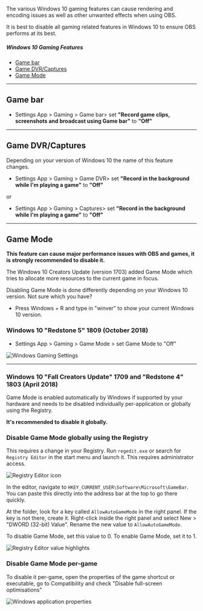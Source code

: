 The various Windows 10 gaming features can cause rendering and encoding issues as well as other unwanted effects when using OBS.

It is best to disable all gaming related features in Windows 10 to ensure OBS performs at its best.

##### Windows 10 Gaming Features
* [Game bar](#game-bar)
* [Game DVR/Captures](#game-dvrcaptures)
* [Game Mode](#game-mode)

***

##  Game bar
* Settings App > Gaming > Game bar> set **"Record game clips, screenshots and broadcast using Game bar"** to **"Off"**

***

## Game DVR/Captures
Depending on your version of Windows 10 the name of this feature changes.

* Settings App > Gaming > Game DVR> set **"Record in the background while I'm playing a game"** to **"Off"**

or

* Settings App > Gaming > Captures> set **"Record in the background while I'm playing a game"** to **"Off"**

***

## Game Mode
**This feature can cause major performance issues with OBS and games, it is strongly recommended to disable it.**

The Windows 10 Creators Update (version 1703) added Game Mode which tries to allocate more resources to the current game in focus. 

Disabling Game Mode is done differently depending on your Windows 10 version. Not sure which you have? 

* Press Windows + R and type in "winver" to show your current Windows 10 version.

### Windows 10 "Redstone 5" 1809 (October 2018)
* Settings App > Gaming > Game Mode > set Game Mode to "Off"

![Windows Gaming Settings](https://obsproject.com/images/wiki/2018-12-02_17-22-45_002xY.png)


***
### Windows 10 "Fall Creators Update" 1709 and "Redstone 4" 1803 (April 2018)
Game Mode is enabled automatically by Windows if supported by your hardware and needs to be disabled individually per-application or globally using the Registry. 

**It's recommended to disable it globally.**

### Disable Game Mode globally using the Registry

This requires a change in your Registry.
Run `regedit.exe` or search for `Registry Editor` in the start menu and launch it. This requires administrator access.

![Registry Editor icon](https://obsproject.com/images/wiki/2018-12-02_17-39-45_N5lKy.png)

In the editor, navigate to `HKEY_CURRENT_USER\Software\Microsoft\GameBar`. You can paste this directly into the address bar at the top to go there quickly.

At the folder, look for a key called `AllowAutoGameMode` in the right panel. If the key is not there, create it. Right-click inside the right panel and select New > "DWORD (32-bit) Value". Rename the new value to `AllowAutoGameMode`.

To disable Game Mode, set this value to 0. To enable Game Mode, set it to 1.

![Registry Editor value highlights](https://obsproject.com/images/wiki/2018-12-02_17-42-46_4NMtR.png)

### Disable Game Mode per-game

To disable it per-game, open the properties of the game shortcut or executable, go to Compatibility and check "Disable full-screen optimisations"

![Windows application properties](https://obsproject.com/images/wiki/2018-12-02_17-36-26_ZtKdV.png)